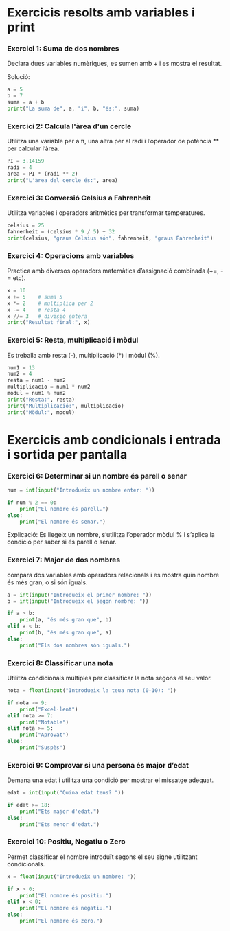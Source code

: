 # Exercicis resolts amb variables i print
### Exercici 1: Suma de dos nombres

Declara dues variables numèriques, es sumen amb + i es mostra el resultat.

Solució:
```Python
a = 5
b = 7
suma = a + b
print("La suma de", a, "i", b, "és:", suma)
```

### Exercici 2: Calcula l'àrea d'un cercle
Utilitza una variable per a π, una altra per al radi i l’operador de potència ** per calcular l’àrea.

```Python
PI = 3.14159
radi = 4
area = PI * (radi ** 2)
print("L'àrea del cercle és:", area)
```

### Exercici 3: Conversió Celsius a Fahrenheit

Utilitza variables i operadors aritmètics per transformar temperatures.

```Python
celsius = 25
fahrenheit = (celsius * 9 / 5) + 32
print(celsius, "graus Celsius són", fahrenheit, "graus Fahrenheit")
```

### Exercici 4: Operacions amb variables

Practica amb diversos operadors matemàtics d’assignació combinada (+=, -= etc).

```Python
x = 10
x += 5    # suma 5
x *= 2    # multiplica per 2
x -= 4    # resta 4
x //= 3   # divisió entera
print("Resultat final:", x)
```
### Exercici 5: Resta, multiplicació i mòdul
Es treballa amb resta (-), multiplicació (*) i mòdul (%).

```Python
num1 = 13
num2 = 4
resta = num1 - num2
multiplicacio = num1 * num2
modul = num1 % num2
print("Resta:", resta)
print("Multiplicació:", multiplicacio)
print("Mòdul:", modul)
```

# Exercicis amb condicionals i entrada i sortida per pantalla

### Exercici 6: Determinar si un nombre és parell o senar

```Python
num = int(input("Introdueix un nombre enter: "))

if num % 2 == 0:
    print("El nombre és parell.")
else:
    print("El nombre és senar.")
```
Explicació: Es llegeix un nombre, s’utilitza l’operador mòdul % i s’aplica la condició per saber si és parell o senar.

### Exercici 7: Major de dos nombres

compara dos variables amb operadors relacionals i es mostra quin nombre és més gran, o si són iguals.

```Python
a = int(input("Introdueix el primer nombre: "))
b = int(input("Introdueix el segon nombre: "))

if a > b:
    print(a, "és més gran que", b)
elif a < b:
    print(b, "és més gran que", a)
else:
    print("Els dos nombres són iguals.")
```


### Exercici 8: Classificar una nota

Utilitza condicionals múltiples per classificar la nota segons el seu valor.

```Python
nota = float(input("Introdueix la teua nota (0-10): "))

if nota >= 9:
    print("Excel·lent")
elif nota >= 7:
    print("Notable")
elif nota >= 5:
    print("Aprovat")
else:
    print("Suspès")
```


### Exercici 9: Comprovar si una persona és major d’edat

Demana una edat i utilitza una condició per mostrar el missatge adequat.

```Python
edat = int(input("Quina edat tens? "))

if edat >= 18:
    print("Ets major d'edat.")
else:
    print("Ets menor d'edat.")
```


### Exercici 10: Positiu, Negatiu o Zero

Permet classificar el nombre introduït segons el seu signe utilitzant condicionals.

```Python
x = float(input("Introdueix un nombre: "))

if x > 0:
    print("El nombre és positiu.")
elif x < 0:
    print("El nombre és negatiu.")
else:
    print("El nombre és zero.")
```
